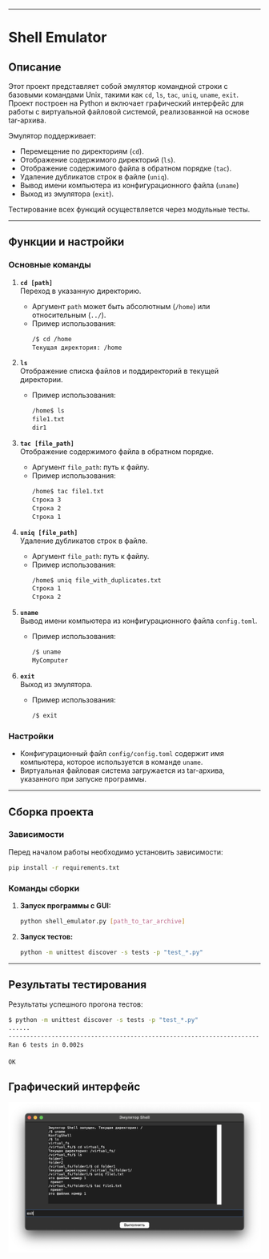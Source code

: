 
---

# Shell Emulator  

## Описание  
Этот проект представляет собой эмулятор командной строки с базовыми командами Unix, такими как `cd`, `ls`, `tac`, `uniq`, `uname`, `exit`. Проект построен на Python и включает графический интерфейс для работы с виртуальной файловой системой, реализованной на основе tar-архива.  

Эмулятор поддерживает:  
- Перемещение по директориям (`cd`).  
- Отображение содержимого директорий (`ls`).  
- Отображение содержимого файла в обратном порядке (`tac`).  
- Удаление дубликатов строк в файле (`uniq`).  
- Вывод имени компьютера из конфигурационного файла (`uname`)
- Выход из эмулятора (`exit`).  

Тестирование всех функций осуществляется через модульные тесты.  

---

## Функции и настройки  

### Основные команды  
1. **`cd [path]`**  
   Переход в указанную директорию.  
   - Аргумент `path` может быть абсолютным (`/home`) или относительным (`../`).  
   - Пример использования:  
     ```bash
     /$ cd /home
     Текущая директория: /home
     ```

2. **`ls`**  
   Отображение списка файлов и поддиректорий в текущей директории.  
   - Пример использования:  
     ```bash
     /home$ ls
     file1.txt
     dir1
     ```

3. **`tac [file_path]`**  
   Отображение содержимого файла в обратном порядке.  
   - Аргумент `file_path`: путь к файлу.  
   - Пример использования:  
     ```bash
     /home$ tac file1.txt
     Строка 3
     Строка 2
     Строка 1
     ```

4. **`uniq [file_path]`**  
   Удаление дубликатов строк в файле.  
   - Аргумент `file_path`: путь к файлу.  
   - Пример использования:  
     ```bash
     /home$ uniq file_with_duplicates.txt
     Строка 1
     Строка 2
     ```

5. **`uname`**  
   Вывод имени компьютера из конфигурационного файла `config.toml`.  
   - Пример использования:  
     ```bash
     /$ uname
     MyComputer
     ```

6. **`exit`**  
   Выход из эмулятора.  
   - Пример использования:  
     ```bash
     /$ exit
     ```

### Настройки  
- Конфигурационный файл `config/config.toml` содержит имя компьютера, которое используется в команде `uname`.  
- Виртуальная файловая система загружается из tar-архива, указанного при запуске программы.  

---

## Сборка проекта  

### Зависимости  
Перед началом работы необходимо установить зависимости:  
```bash
pip install -r requirements.txt
```

### Команды сборки  
1. **Запуск программы с GUI:**  
   ```bash
   python shell_emulator.py [path_to_tar_archive]
   ```  

2. **Запуск тестов:**  
   ```bash
   python -m unittest discover -s tests -p "test_*.py"
   ```

---

## Результаты тестирования  

Результаты успешного прогона тестов:  
```bash
$ python -m unittest discover -s tests -p "test_*.py"
......
----------------------------------------------------------------------
Ran 6 tests in 0.002s

OK
```

## Графический интерфейс

![графический интерфейс](дз1/эмулятор.png)
